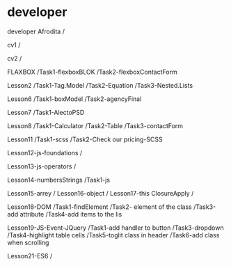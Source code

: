 # developer
developer
Afrodita
   /

cv1
   /

cv2
   /

FLAXBOX
   /Task1-flexboxBLOK
   /Task2-flexboxContactForm

Lesson2
   /Task1-Tag.Model
   /Task2-Equation
   /Task3-Nested.Lists

Lesson6
   /Task1-boxModel
   /Task2-agencyFinal

Lesson7
   /Task1-AlectoPSD

Lesson8
   /Task1-Calculator
   /Task2-Table
   /Task3-contactForm

Lesson11
   /Task1-scss
   /Task2-Check our pricing-SCSS

Lesson12-js-foundations
   /

Lesson13-js-operators
   /

Lesson14-numbersStrings
   /Task1-js

Lesson15-arrey
   / 
Lesson16-object
   /
Lesson17-this ClosureApply
   /

Lesson18-DOM
   /Task1-findElement
   /Task2- element of the class
   /Task3-add attribute
   /Task4-add items to the lis

Lesson19-JS-Event-JQuery
   /Task1-add handler to button
   /Task3-dropdown
   /Task4-highlight table cells
   /Task5-toglit class in header
   /Task6-add class when scrolling
   
Lesson21-ES6
   /
  
